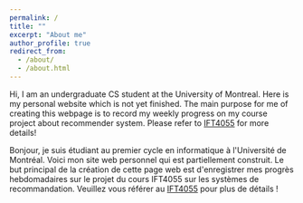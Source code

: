 ```yaml
---
permalink: /
title: ""
excerpt: "About me"
author_profile: true
redirect_from: 
  - /about/
  - /about.html
---
```


Hi, I am an undergraduate CS student at the University of Montreal. Here is my personal website which is not yet finished. The main purpose for me of creating this webpage is to record my weekly progress on my course project about recommender system. Please refer to [IFT4055](IFT4055.md) for more details!

Bonjour, je suis étudiant au premier cycle en informatique à l'Université de Montréal. Voici mon site web personnel qui est partiellement construit. Le but principal de la création de cette page web est d'enregistrer mes progrès hebdomadaires sur le projet du cours IFT4055 sur les systèmes de recommandation. Veuillez vous référer au [IFT4055](IFT4055.md) pour plus de détails !